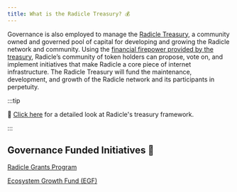 ```yaml
---
title: What is the Radicle Treasury? 💰
---
```


Governance is also employed to manage the [Radicle
Treasury](https://etherscan.io/address/0x8da8f82d2bbdd896822de723f55d6edf416130ba#tokentxns), a community owned and
governed pool of capital for developing and growing the Radicle network and community. Using the [financial firepower
provided by the treasury](https://deepdao.io/#/deepdao/dao/5bbc03cc-2e74-40f9-8ab8-7e9cfcb642ff/topLevel), Radicle’s
community of token holders can propose, vote on, and implement initiatives that make Radicle a core piece of internet
infrastructure. The Radicle Treasury will fund the maintenance, development, and growth of the Radicle network and its
participants in perpetuity.

:::tip

🔎 [Click here](https://radicle.community/t/discussion-radicle-treasury-framework/2441) for a detailed look at Radicle's treasury framework.

:::

## Governance Funded Initiatives 🌱

[Radicle Grants Program](https://radicle.mirror.xyz/7RDTvdxABVndpZge9VT09Ku5JXD8lCCCpLRRZaVrtJU)

[Ecosystem Growth Fund (EGF)](https://egf.super.site/)
